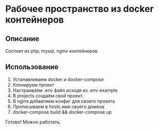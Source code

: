 Рабочее пространство из docker контейнеров
====

Описание
----
Состоит из php, mysql, nginx контейнеров.

Использование
----
1. Устанавливаем docker и docker-compose
2. Клонируем проект
3. Настраиваем .env файл исходя из .env-example
4. В projects создаём свой проект.
5. В nginx добавляем конфиг для своего проекта
6. Прописываем в hosts имя своего домена
7. docker-compose build && docker-compose up

Готово! Можно работать.
